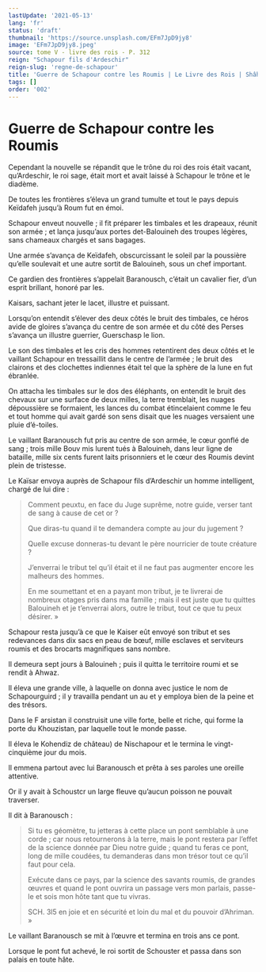 ```yaml
---
lastUpdate: '2021-05-13'
lang: 'fr'
status: 'draft'
thumbnail: 'https://source.unsplash.com/EFm7JpD9jy8'
image: 'EFm7JpD9jy8.jpeg'
source: tome V - livre des rois - P. 312
reign: "Schapour fils d'Ardeschir"
reign-slug: 'regne-de-schapour'
title: 'Guerre de Schapour contre les Roumis | Le Livre des Rois | Shâhnâmeh'
tags: []
order: '002'
---
```


<!-- LTeX: language=fr -->

# Guerre de Schapour contre les Roumis

Cependant la nouvelle se répandit que le trône du roi des rois était vacant, qu’Ardeschir, le roi sage, était mort et avait laissé à Schapour le trône et le diadème.

De toutes les frontières s’éleva un grand tumulte et tout le pays depuis Keïdafeh jusqu’à Roum fut en émoi.

Schapour enveut nouvelle ; il fit préparer les timbales et les drapeaux, réunit son armée ; et lança jusqu’aux portes det-Balouineh des troupes légères, sans chameaux chargés et sans bagages.

Une armée s’avança de Keïdafeh, obscurcissant le soleil par la poussière qu’elle soulevait et une autre sortit de Balouineh, sous un chef important.

Ce gardien des frontières s’appelait Baranousch, c’était un cavalier fier, d’un esprit brillant, honoré par les.

Kaisars, sachant jeter le lacet, illustre et puissant.

Lorsqu’on entendit s’élever des deux côtés le bruit des timbales, ce héros avide de gloires s’avança du centre de son armée et du côté des Perses s’avança un illustre guerrier, Guerschasp le lion.

Le son des timbales et les cris des hommes retentirent des deux côtés et le vaillant Schapour en tressaillit dans le centre de l’armée ; le bruit des clairons et des clochettes indiennes était tel que la sphère de la lune en fut ébranlée.

On attacha les timbales sur le dos des éléphants, on entendit le bruit des chevaux sur une surface de deux milles, la terre tremblait, les nuages dépoussière se formaient, les lances du combat étincelaient comme le feu et tout homme qui avait gardé son sens disait que les nuages versaient une pluie d’é-toiles.

Le vaillant Baranousch fut pris au centre de son armée, le cœur gonflé de sang ; trois mille Bouv mis lurent tués à Balouineh, dans leur ligne de bataille, mille six cents furent laits prisonniers et le cœur des Roumis devint plein de tristesse.

Le Kaïsar envoya auprès de Schapour fils d’Ardeschir un homme intelligent, chargé de lui dire :

> Comment peuxtu, en face du Juge suprême, notre guide, verser tant de sang à cause de cet or ?
>
> Que diras-tu quand il te demandera compte au jour du jugement ?
>
> Quelle excuse donneras-tu devant le père nourricier de toute créature ?
>
> J’enverrai le tribut tel qu’il était et il ne faut pas augmenter encore les malheurs des hommes.
>
> En me soumettant et en a payant mon tribut, je te livrerai de nombreux otages pris dans ma famille ; mais il est juste que tu quittes Balouineh et je t’enverrai alors, outre le tribut, tout ce que tu peux désirer. »

Schapour resta jusqu’à ce que le Kaiser eût envoyé son tribut et ses redevances dans dix sacs en peau de bœuf, mille esclaves et serviteurs roumis et des brocarts magnifiques sans nombre.

Il demeura sept jours à Balouineh ; puis il quitta le territoire roumi et se rendit à Ahwaz.

Il éleva une grande ville, à laquelle on donna avec justice le nom de Schapourguird ; il y travailla pendant un au et y employa bien de la peine et des trésors.

Dans le F arsistan il construisit une ville forte, belle et riche, qui forme la porte du Khouzistan, par laquelle tout le monde passe.

Il éleva le Kohendiz de château) de Nischapour et le termina le vingt-cinquième jour du mois.

Il emmena partout avec lui Baranousch et prêta à ses paroles une oreille attentive.

Or il y avait à Schoustcr un large fleuve qu’aucun poisson ne pouvait traverser.

Il dit à Baranousch :

> Si tu es géomètre, tu jetteras à cette place un pont semblable à une corde ; car nous retournerons à la terre, mais le pont restera par l’effet de la science donnée par Dieu notre guide ; quand tu feras ce pont, long de mille coudées, tu demanderas dans mon trésor tout ce qu’il faut pour cela.
>
> Exécute dans ce pays, par la science des savants roumis, de grandes œuvres et quand le pont ouvrira un passage vers mon parlais, passe-le et sois mon hôte tant que tu vivras.
>
> SCH. 3l5 en joie et en sécurité et loin du mal et du pouvoir d’Ahriman. »

Le vaillant Baranousch se mit à l’œuvre et termina en trois ans ce pont.

Lorsque le pont fut achevé, le roi sortit de Schouster et passa dans son palais en toute hâte.
